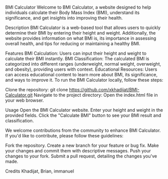BMI Calculator
Welcome to BMI Calculator, a website designed to help individuals calculate their Body Mass Index (BMI), understand its significance, and get insights into improving their health.

Description
BMI Calculator is a web-based tool that allows users to quickly determine their BMI by entering their height and weight. Additionally, the website provides information on what BMI is, its importance in assessing overall health, and tips for  reducing or maintaining a healthy BMI.

Features
BMI Calculation: Users can input their height and weight to calculate their BMI instantly.
BMI Classification: The calculated BMI is categorized into different ranges (underweight, normal weight, overweight, and obesity), providing users with context.
Educational Resources: Users can access educational content to learn more about BMI, its significance, and ways to improve it.
To run the BMI Calculator locally, follow these steps:

Clone the repository:
git clone https://github.com/xkhadijat/BMI-Calculator.git
Navigate to the project directory:
Open the index.html file in your web browser.

Usage
Open the BMI Calculator website.
Enter your height and weight in the provided fields.
Click the "Calculate BMI" button to see your BMI result and classification.

We welcome contributions from the community to enhance BMI Calculator. If you'd like to contribute, please follow these guidelines:

Fork the repository.
Create a new branch for your feature or bug fix.
Make your changes and commit them with descriptive messages.
Push your changes to your fork.
Submit a pull request, detailing the changes you've made.

Credits
Khadijat,
Brian,
immanuel
